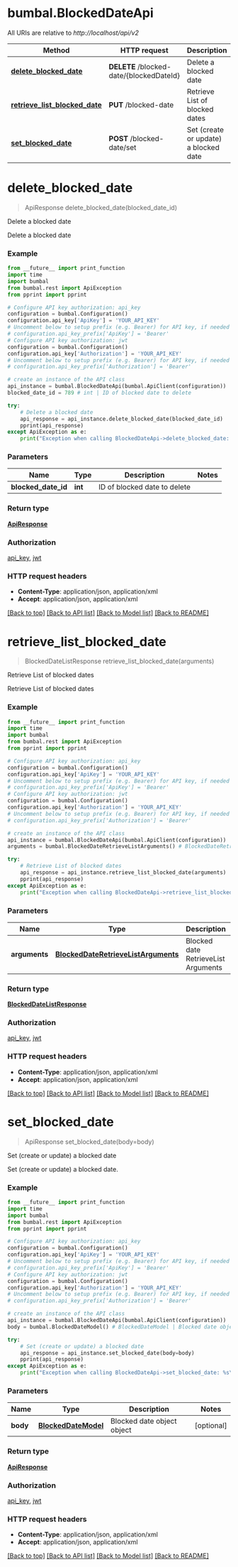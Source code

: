 # bumbal.BlockedDateApi

All URIs are relative to *http://localhost/api/v2*

Method | HTTP request | Description
------------- | ------------- | -------------
[**delete_blocked_date**](BlockedDateApi.md#delete_blocked_date) | **DELETE** /blocked-date/{blockedDateId} | Delete a blocked date
[**retrieve_list_blocked_date**](BlockedDateApi.md#retrieve_list_blocked_date) | **PUT** /blocked-date | Retrieve List of blocked dates
[**set_blocked_date**](BlockedDateApi.md#set_blocked_date) | **POST** /blocked-date/set | Set (create or update) a blocked date


# **delete_blocked_date**
> ApiResponse delete_blocked_date(blocked_date_id)

Delete a blocked date

Delete a blocked date

### Example
```python
from __future__ import print_function
import time
import bumbal
from bumbal.rest import ApiException
from pprint import pprint

# Configure API key authorization: api_key
configuration = bumbal.Configuration()
configuration.api_key['ApiKey'] = 'YOUR_API_KEY'
# Uncomment below to setup prefix (e.g. Bearer) for API key, if needed
# configuration.api_key_prefix['ApiKey'] = 'Bearer'
# Configure API key authorization: jwt
configuration = bumbal.Configuration()
configuration.api_key['Authorization'] = 'YOUR_API_KEY'
# Uncomment below to setup prefix (e.g. Bearer) for API key, if needed
# configuration.api_key_prefix['Authorization'] = 'Bearer'

# create an instance of the API class
api_instance = bumbal.BlockedDateApi(bumbal.ApiClient(configuration))
blocked_date_id = 789 # int | ID of blocked date to delete

try:
    # Delete a blocked date
    api_response = api_instance.delete_blocked_date(blocked_date_id)
    pprint(api_response)
except ApiException as e:
    print("Exception when calling BlockedDateApi->delete_blocked_date: %s\n" % e)
```

### Parameters

Name | Type | Description  | Notes
------------- | ------------- | ------------- | -------------
 **blocked_date_id** | **int**| ID of blocked date to delete | 

### Return type

[**ApiResponse**](ApiResponse.md)

### Authorization

[api_key](../README.md#api_key), [jwt](../README.md#jwt)

### HTTP request headers

 - **Content-Type**: application/json, application/xml
 - **Accept**: application/json, application/xml

[[Back to top]](#) [[Back to API list]](../README.md#documentation-for-api-endpoints) [[Back to Model list]](../README.md#documentation-for-models) [[Back to README]](../README.md)

# **retrieve_list_blocked_date**
> BlockedDateListResponse retrieve_list_blocked_date(arguments)

Retrieve List of blocked dates

Retrieve List of blocked dates

### Example
```python
from __future__ import print_function
import time
import bumbal
from bumbal.rest import ApiException
from pprint import pprint

# Configure API key authorization: api_key
configuration = bumbal.Configuration()
configuration.api_key['ApiKey'] = 'YOUR_API_KEY'
# Uncomment below to setup prefix (e.g. Bearer) for API key, if needed
# configuration.api_key_prefix['ApiKey'] = 'Bearer'
# Configure API key authorization: jwt
configuration = bumbal.Configuration()
configuration.api_key['Authorization'] = 'YOUR_API_KEY'
# Uncomment below to setup prefix (e.g. Bearer) for API key, if needed
# configuration.api_key_prefix['Authorization'] = 'Bearer'

# create an instance of the API class
api_instance = bumbal.BlockedDateApi(bumbal.ApiClient(configuration))
arguments = bumbal.BlockedDateRetrieveListArguments() # BlockedDateRetrieveListArguments | Blocked date RetrieveList Arguments

try:
    # Retrieve List of blocked dates
    api_response = api_instance.retrieve_list_blocked_date(arguments)
    pprint(api_response)
except ApiException as e:
    print("Exception when calling BlockedDateApi->retrieve_list_blocked_date: %s\n" % e)
```

### Parameters

Name | Type | Description  | Notes
------------- | ------------- | ------------- | -------------
 **arguments** | [**BlockedDateRetrieveListArguments**](BlockedDateRetrieveListArguments.md)| Blocked date RetrieveList Arguments | 

### Return type

[**BlockedDateListResponse**](BlockedDateListResponse.md)

### Authorization

[api_key](../README.md#api_key), [jwt](../README.md#jwt)

### HTTP request headers

 - **Content-Type**: application/json, application/xml
 - **Accept**: application/json, application/xml

[[Back to top]](#) [[Back to API list]](../README.md#documentation-for-api-endpoints) [[Back to Model list]](../README.md#documentation-for-models) [[Back to README]](../README.md)

# **set_blocked_date**
> ApiResponse set_blocked_date(body=body)

Set (create or update) a blocked date

Set (create or update) a blocked date.

### Example
```python
from __future__ import print_function
import time
import bumbal
from bumbal.rest import ApiException
from pprint import pprint

# Configure API key authorization: api_key
configuration = bumbal.Configuration()
configuration.api_key['ApiKey'] = 'YOUR_API_KEY'
# Uncomment below to setup prefix (e.g. Bearer) for API key, if needed
# configuration.api_key_prefix['ApiKey'] = 'Bearer'
# Configure API key authorization: jwt
configuration = bumbal.Configuration()
configuration.api_key['Authorization'] = 'YOUR_API_KEY'
# Uncomment below to setup prefix (e.g. Bearer) for API key, if needed
# configuration.api_key_prefix['Authorization'] = 'Bearer'

# create an instance of the API class
api_instance = bumbal.BlockedDateApi(bumbal.ApiClient(configuration))
body = bumbal.BlockedDateModel() # BlockedDateModel | Blocked date object object (optional)

try:
    # Set (create or update) a blocked date
    api_response = api_instance.set_blocked_date(body=body)
    pprint(api_response)
except ApiException as e:
    print("Exception when calling BlockedDateApi->set_blocked_date: %s\n" % e)
```

### Parameters

Name | Type | Description  | Notes
------------- | ------------- | ------------- | -------------
 **body** | [**BlockedDateModel**](BlockedDateModel.md)| Blocked date object object | [optional] 

### Return type

[**ApiResponse**](ApiResponse.md)

### Authorization

[api_key](../README.md#api_key), [jwt](../README.md#jwt)

### HTTP request headers

 - **Content-Type**: application/json, application/xml
 - **Accept**: application/json, application/xml

[[Back to top]](#) [[Back to API list]](../README.md#documentation-for-api-endpoints) [[Back to Model list]](../README.md#documentation-for-models) [[Back to README]](../README.md)

